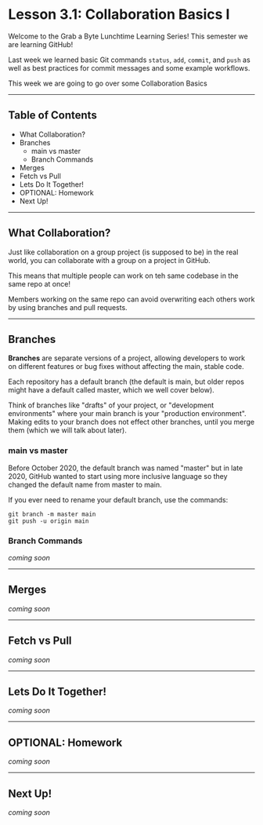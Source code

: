 # Lesson 3.1: Collaboration Basics I

Welcome to the Grab a Byte Lunchtime Learning Series! This semester we are learning GitHub!

Last week we learned basic Git commands ```status```, ```add```, ```commit```, and ```push``` as well as best practices for commit messages and some example workflows. 

This week we are going to go over some Collaboration Basics

---

## Table of Contents
- What Collaboration?
- Branches
  - main vs master
  - Branch Commands
- Merges
- Fetch vs Pull
- Lets Do It Together!
- OPTIONAL: Homework
- Next Up!


---

## What Collaboration?
Just like collaboration on a group project (is supposed to be) in the real world, you can collaborate with a group on a project in GitHub. 

This means that multiple people can work on teh same codebase in the same repo at once! 

Members working on the same repo can avoid overwriting each others work by using branches and pull requests.

---


## Branches
**Branches** are separate versions of a project, allowing developers to work on different features or bug fixes without affecting the main, stable code. 

Each repository has a default branch (the default is main, but older repos might have a default called master, which we well cover below).

Think of branches like "drafts" of your project, or "development environments" where your main branch is your "production environment". Making edits to your branch does not effect other branches, until you merge them (which we will talk about later).


### main vs master
Before October 2020, the default branch was named "master" but in late 2020, GitHub wanted to start using more inclusive language so they changed the default name from master to main. 

If you ever need to rename your default branch, use the commands:
```
git branch -m master main
git push -u origin main
```

### Branch Commands
*coming soon*


---


## Merges
*coming soon*

---


## Fetch vs Pull
*coming soon*

---


## Lets Do It Together!
*coming soon*

---


## OPTIONAL: Homework
*coming soon*

---


## Next Up!
*coming soon*